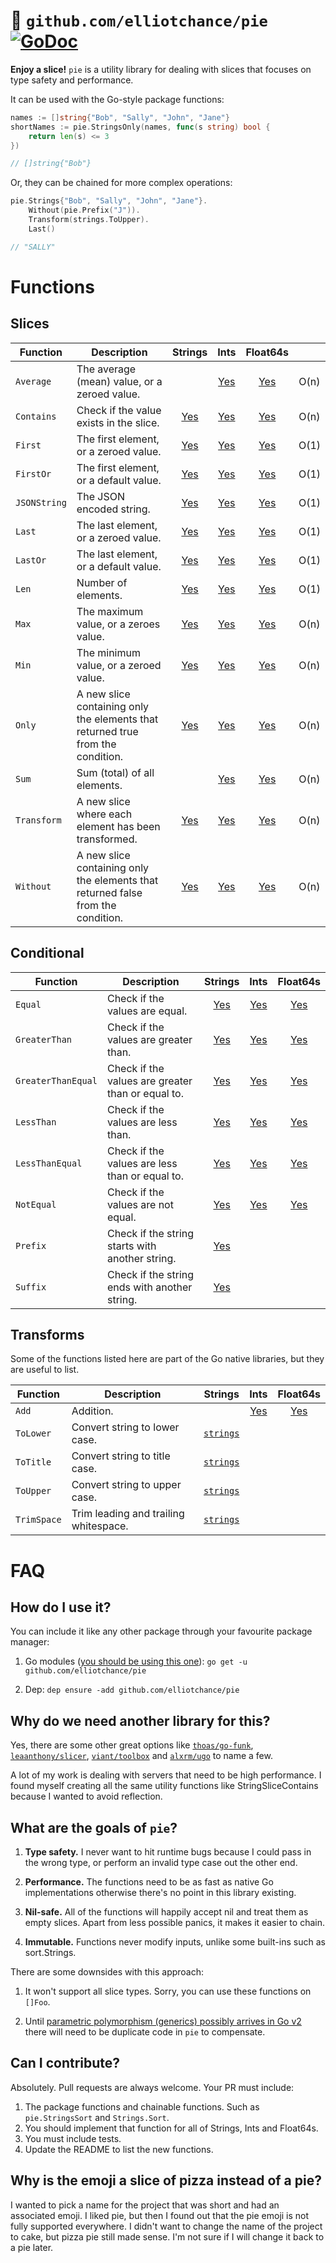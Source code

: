 # 🍕 `github.com/elliotchance/pie` [![GoDoc](https://godoc.org/github.com/elliotchance/pie?status.svg)](https://godoc.org/github.com/elliotchance/pie)

**Enjoy a slice!** `pie` is a utility library for dealing with slices that
focuses on type safety and performance.

It can be used with the Go-style package functions:

```go
names := []string{"Bob", "Sally", "John", "Jane"}
shortNames := pie.StringsOnly(names, func(s string) bool {
	return len(s) <= 3
})

// []string{"Bob"}
```

Or, they can be chained for more complex operations:

```go
pie.Strings{"Bob", "Sally", "John", "Jane"}.
	Without(pie.Prefix("J")).
	Transform(strings.ToUpper).
	Last()

// "SALLY"
```

# Functions

## Slices

| Function     | Description | Strings | Ints  | Float64s |       |
| ------------ | ----------- | :-----: | :---: | :------: | :---: |
| `Average`    | The average (mean) value, or a zeroed value. | | [Yes](https://godoc.org/github.com/elliotchance/pie#IntsAverage) | [Yes](https://godoc.org/github.com/elliotchance/pie#Float64sAverage)| O(n) |
| `Contains`   | Check if the value exists in the slice. | [Yes](https://godoc.org/github.com/elliotchance/pie#StringsContains) | [Yes](https://godoc.org/github.com/elliotchance/pie#IntsContains) | [Yes](https://godoc.org/github.com/elliotchance/pie#Float64sContains)| O(n) |
| `First`      | The first element, or a zeroed value. | [Yes](https://godoc.org/github.com/elliotchance/pie#StringsFirst) | [Yes](https://godoc.org/github.com/elliotchance/pie#IntsFirst) | [Yes](https://godoc.org/github.com/elliotchance/pie#Float64sFirst)| O(1) |
| `FirstOr`    | The first element, or a default value. | [Yes](https://godoc.org/github.com/elliotchance/pie#StringsFirstOr) | [Yes](https://godoc.org/github.com/elliotchance/pie#IntsFirstOr) | [Yes](https://godoc.org/github.com/elliotchance/pie#Float64sFirstOr)| O(1) |
| `JSONString` | The JSON encoded string. | [Yes](https://godoc.org/github.com/elliotchance/pie#StringsJSONString) | [Yes](https://godoc.org/github.com/elliotchance/pie#IntsJSONString) | [Yes](https://godoc.org/github.com/elliotchance/pie#Float64sJSONString)| O(1) |
| `Last`       | The last element, or a zeroed value. | [Yes](https://godoc.org/github.com/elliotchance/pie#StringsLast) | [Yes](https://godoc.org/github.com/elliotchance/pie#IntsLast) | [Yes](https://godoc.org/github.com/elliotchance/pie#Float64sLast)| O(1) |
| `LastOr`     | The last element, or a default value. | [Yes](https://godoc.org/github.com/elliotchance/pie#StringsLastOr) | [Yes](https://godoc.org/github.com/elliotchance/pie#IntsLastOr) | [Yes](https://godoc.org/github.com/elliotchance/pie#Float64sLastOr)| O(1) |
| `Len`        | Number of elements. | [Yes](https://godoc.org/github.com/elliotchance/pie#Strings.Len) | [Yes](https://godoc.org/github.com/elliotchance/pie#Ints.Len) | [Yes](https://godoc.org/github.com/elliotchance/pie#Float64s.Len) | O(1) |
| `Max`        | The maximum value, or a zeroes value. | [Yes](https://godoc.org/github.com/elliotchance/pie#StringsMax) | [Yes](https://godoc.org/github.com/elliotchance/pie#IntsMax) | [Yes](https://godoc.org/github.com/elliotchance/pie#Float64sMax)| O(n) |
| `Min`        | The minimum value, or a zeroed value. | [Yes](https://godoc.org/github.com/elliotchance/pie#StringsMin) | [Yes](https://godoc.org/github.com/elliotchance/pie#IntsMin) | [Yes](https://godoc.org/github.com/elliotchance/pie#Float64sMin)| O(n) |
| `Only`       | A new slice containing only the elements that returned true from the condition. | [Yes](https://godoc.org/github.com/elliotchance/pie#StringsOnly) | [Yes](https://godoc.org/github.com/elliotchance/pie#IntsOnly) | [Yes](https://godoc.org/github.com/elliotchance/pie#Float64sOnly)| O(n) |
| `Sum`        | Sum (total) of all elements. | | [Yes](https://godoc.org/github.com/elliotchance/pie#IntsSum) | [Yes](https://godoc.org/github.com/elliotchance/pie#Float64sSum)| O(n) |
| `Transform`  | A new slice where each element has been transformed. | [Yes](https://godoc.org/github.com/elliotchance/pie#StringsTransform) | [Yes](https://godoc.org/github.com/elliotchance/pie#IntsTransform) | [Yes](https://godoc.org/github.com/elliotchance/pie#Float64sTransform)| O(n) |
| `Without`    | A new slice containing only the elements that returned false from the condition. | [Yes](https://godoc.org/github.com/elliotchance/pie#StringsWithout) | [Yes](https://godoc.org/github.com/elliotchance/pie#IntsWithout) | [Yes](https://godoc.org/github.com/elliotchance/pie#Float64sWithout)| O(n) |

## Conditional

| Function           | Description | Strings | Ints  | Float64s |
| ------------------ | ----------- | :-----: | :---: | :------: |
| `Equal`            | Check if the values are equal. | [Yes](https://godoc.org/github.com/elliotchance/pie#EqualString) | [Yes](https://godoc.org/github.com/elliotchance/pie#EqualInt) | [Yes](https://godoc.org/github.com/elliotchance/pie#EqualFloat64) |
| `GreaterThan`      | Check if the values are greater than. | [Yes](https://godoc.org/github.com/elliotchance/pie#GreaterThanString) | [Yes](https://godoc.org/github.com/elliotchance/pie#EqualInt) | [Yes](https://godoc.org/github.com/elliotchance/pie#GreaterThanFloat64) |
| `GreaterThanEqual` | Check if the values are greater than or equal to. | [Yes](https://godoc.org/github.com/elliotchance/pie#GreaterThanEqualString) | [Yes](https://godoc.org/github.com/elliotchance/pie#GreaterThanEqualInt) | [Yes](https://godoc.org/github.com/elliotchance/pie#GreaterThanEqualFloat64) |
| `LessThan`         | Check if the values are less than. | [Yes](https://godoc.org/github.com/elliotchance/pie#LessThanString) | [Yes](https://godoc.org/github.com/elliotchance/pie#LessThanInt) | [Yes](https://godoc.org/github.com/elliotchance/pie#LessThanFloat64) |
| `LessThanEqual`    | Check if the values are less than or equal to. | [Yes](https://godoc.org/github.com/elliotchance/pie#LessThanEqualString) | [Yes](https://godoc.org/github.com/elliotchance/pie#LessThanEqualInt) | [Yes](https://godoc.org/github.com/elliotchance/pie#LessThanEqualFloat64) |
| `NotEqual`         | Check if the values are not equal. | [Yes](https://godoc.org/github.com/elliotchance/pie#NotEqualString) | [Yes](https://godoc.org/github.com/elliotchance/pie#NotEqualInt) | [Yes](https://godoc.org/github.com/elliotchance/pie#NotEqualFloat64) |
| `Prefix`           | Check if the string starts with another string. | [Yes](https://godoc.org/github.com/elliotchance/pie#Prefix) | | |
| `Suffix`           | Check if the string ends with another string. | [Yes](https://godoc.org/github.com/elliotchance/pie#Suffix) | | |

## Transforms

Some of the functions listed here are part of the Go native libraries, but they
are useful to list.

| Function    | Description | Strings | Ints  | Float64s |
| ----------- | ----------- | :-----: | :---: | :------: |
| `Add`       | Addition.   | | [Yes](https://godoc.org/github.com/elliotchance/pie#AddInt) | [Yes](https://godoc.org/github.com/elliotchance/pie#AddFloat64) |
| `ToLower`   | Convert string to lower case. | [`strings`](https://golang.org/pkg/strings/#ToLower) | | |
| `ToTitle`   | Convert string to title case. | [`strings`](https://golang.org/pkg/strings/#ToTitle) | | |
| `ToUpper`   | Convert string to upper case. | [`strings`](https://golang.org/pkg/strings/#ToUpper) | | |
| `TrimSpace` | Trim leading and trailing whitespace. | [`strings`](https://golang.org/pkg/strings/#TrimSpace) | | |

# FAQ

## How do I use it?

You can include it like any other package through your favourite package
manager:

1. Go modules ([you should be using this one](http://elliot.land/post/migrating-projects-from-dep-to-go-modules)):
`go get -u github.com/elliotchance/pie`

2. Dep: `dep ensure -add github.com/elliotchance/pie`

## Why do we need another library for this?

Yes, there are some other great options like
[`thoas/go-funk`](https://github.com/thoas/go-funk),
[`leaanthony/slicer`](https://github.com/leaanthony/slicer),
[`viant/toolbox`](https://github.com/viant/toolbox) and
[`alxrm/ugo`](https://github.com/alxrm/ugo) to name a few.

A lot of my work is dealing with servers that need to be high performance. I
found myself creating all the same utility functions like StringSliceContains
because I wanted to avoid reflection.

## What are the goals of `pie`?

1. **Type safety.** I never want to hit runtime bugs because I could pass in the
wrong type, or perform an invalid type case out the other end.

2. **Performance.** The functions need to be as fast as native Go
implementations otherwise there's no point in this library existing.

3. **Nil-safe.** All of the functions will happily accept nil and treat them as
empty slices. Apart from less possible panics, it makes it easier to chain.

4. **Immutable.** Functions never modify inputs, unlike some built-ins such as
sort.Strings.

There are some downsides with this approach:

1. It won't support all slice types. Sorry, you can use these functions on
`[]Foo`.

2. Until
[parametric polymorphism (generics) possibly arrives in Go v2](https://go.googlesource.com/proposal/+/master/design/go2draft-generics-overview.md)
there will need to be duplicate code in `pie` to compensate.

## Can I contribute?

Absolutely. Pull requests are always welcome. Your PR must include:

1. The package functions and chainable functions. Such as `pie.StringsSort` and `Strings.Sort`.
2. You should implement that function for all of Strings, Ints and Float64s.
3. You must include tests.
4. Update the README to list the new functions.

## Why is the emoji a slice of pizza instead of a pie?

I wanted to pick a name for the project that was short and had an associated emoji. I liked pie, but then I found out that the pie emoji is not fully supported everywhere. I didn't want to change the name of the project to cake, but pizza pie still made sense. I'm not sure if I will change it back to a pie later.
